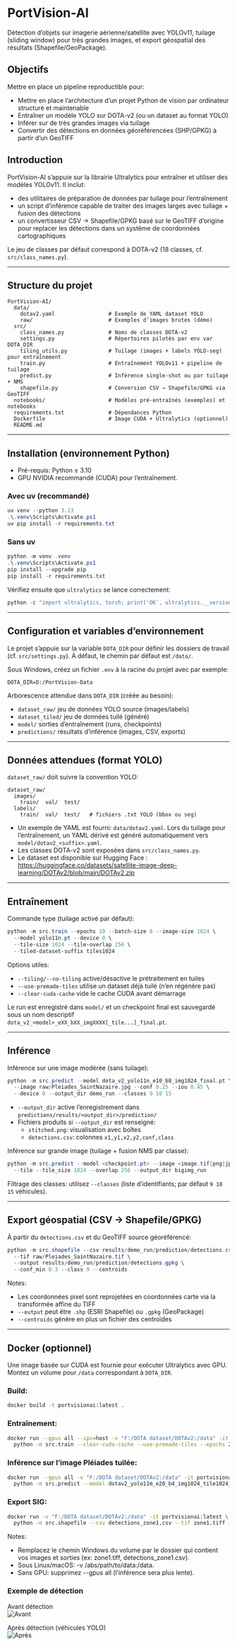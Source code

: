 # PortVision-AI

Détection d’objets sur imagerie aérienne/satellite avec YOLOv11, tuilage (sliding window) pour très grandes images, et export géospatial des résultats (Shapefile/GeoPackage).

## Objectifs

Mettre en place un pipeline reproductible pour:

- Mettre en place l’architecture d’un projet Python de vision par ordinateur structuré et maintenable
- Entraîner un modèle YOLO sur DOTA-v2 (ou un dataset au format YOLO)
- Inférer sur de très grandes images via tuilage
- Convertir des détections en données géoréférencées (SHP/GPKG) à partir d’un GeoTIFF

## Introduction

PortVision-AI s’appuie sur la librairie Ultralytics pour entraîner et utiliser des modèles YOLOv11. Il inclut:

- des utilitaires de préparation de données par tuilage pour l’entraînement
- un script d’inférence capable de traiter des images larges avec tuilage + fusion des détections
- un convertisseur CSV → Shapefile/GPKG basé sur le GeoTIFF d’origine pour replacer les détections dans un système de coordonnées cartographiques

Le jeu de classes par défaut correspond à DOTA-v2 (18 classes, cf. `src/class_names.py`).

---

## Structure du projet

```text
PortVision-AI/
  data/
    dotav2.yaml                 # Exemple de YAML dataset YOLO
    raw/                        # Exemples d’images brutes (démo)
  src/
    class_names.py              # Noms de classes DOTA-v2
    settings.py                 # Répertoires pilotés par env var DOTA_DIR
    tiling_utils.py             # Tuilage (images + labels YOLO-seg) pour entraînement
    train.py                    # Entraînement YOLOv11 + pipeline de tuilage
    predict.py                  # Inférence single-shot ou par tuilage + NMS
    shapefile.py                # Conversion CSV → Shapefile/GPKG via GeoTIFF
  notebooks/                    # Modèles pré-entraînés (exemples) et notebooks
  requirements.txt              # Dépendances Python
  Dockerfile                    # Image CUDA + Ultralytics (optionnel)
  README.md
```

---

## Installation (environnement Python)

- Pré-requis: Python ≥ 3.10
- GPU NVIDIA recommandé (CUDA) pour l’entraînement.

### Avec uv (recommandé)

```powershell
uv venv --python 3.13
.\.venv\Scripts\Activate.ps1
uv pip install -r requirements.txt
```

### Sans uv

```powershell
python -m venv .venv
.\.venv\Scripts\Activate.ps1
pip install --upgrade pip
pip install -r requirements.txt
```

Vérifiez ensuite que `ultralytics` se lance correctement:

```powershell
python -c "import ultralytics, torch; print('OK', ultralytics.__version__)"
```

---

## Configuration et variables d’environnement

Le projet s’appuie sur la variable `DOTA_DIR` pour définir les dossiers de travail (cf. `src/settings.py`). À défaut, le chemin par défaut est `/data/`.

Sous Windows, créez un fichier `.env` à la racine du projet avec par exemple:

```text
DOTA_DIR=D:/PortVision-Data
```

Arborescence attendue dans `DOTA_DIR` (créée au besoin):

- `dataset_raw/` jeu de données YOLO source (images/labels)
- `dataset_tiled/` jeu de données tuilé (généré)
- `model/` sorties d’entraînement (runs, checkpoints)
- `predictions/` résultats d’inférence (images, CSV, exports)

---

## Données attendues (format YOLO)

`dataset_raw/` doit suivre la convention YOLO:

```text
dataset_raw/
  images/
    train/  val/  test/
  labels/
    train/  val/  test/   # fichiers .txt YOLO (bbox ou seg)
```

- Un exemple de YAML est fourni: `data/dotav2.yaml`. Lors du tuilage pour l’entraînement, un YAML dérivé est généré automatiquement vers `model/dotav2_<suffix>.yaml`.
- Les classes DOTA-v2 sont exposées dans `src/class_names.py`.
- Le dataset est disponible sur Hugging Face : https://huggingface.co/datasets/satellite-image-deep-learning/DOTAv2/blob/main/DOTAv2.zip

---

## Entraînement

Commande type (tuilage activé par défaut):

```powershell
python -m src.train --epochs 10 --batch-size 8 --image-size 1024 \
  --model yolo11n.pt --device 0 \
  --tile-size 1024 --tile-overlap 256 \
  --tiled-dataset-suffix tiles1024
```

Options utiles:

- `--tiling/--no-tiling` active/désactive le prétraitement en tuiles
- `--use-premade-tiles` utilise un dataset déjà tuilé (n’en régénère pas)
- `--clear-cuda-cache` vide le cache CUDA avant démarrage

Le run est enregistré dans `model/` et un checkpoint final est sauvegardé sous un nom descriptif `dota_v2_<model>_eXX_bXX_imgXXXX[_tile...]_final.pt`.

---

## Inférence

Inférence sur une image modérée (sans tuilage):

```powershell
python -m src.predict --model dota_v2_yolo11n_e10_b8_img1024_final.pt \
  --image raw/Pleiades_SaintNazaire.jpg --conf 0.25 --iou 0.45 \
  --device 0 --output_dir demo_run --classes 9 10 15
```

- `--output_dir` active l’enregistrement dans `predictions/results/<output_dir>/prediction/`
- Fichiers produits si `--output_dir` est renseigné:
  - `stitched.png`: visualisation avec boîtes
  - `detections.csv`: colonnes `x1,y1,x2,y2,conf,class`

Inférence sur grande image (tuilage + fusion NMS par classe):

```powershell
python -m src.predict --model <checkpoint.pt> --image <image.tif|png|jpg> \
  --tile --tile_size 1024 --overlap 256 --output_dir bigimg_run
```

Filtrage des classes: utilisez `--classes` (liste d’identifiants; par défaut `9 10 15` véhicules).

---

## Export géospatial (CSV → Shapefile/GPKG)

À partir du `detections.csv` et du GeoTIFF source géoréférencé:

```powershell
python -m src.shapefile --csv results/demo_run/prediction/detections.csv \
  --tif raw/Pleiades_SaintNazaire.tif \
  --output results/demo_run/prediction/detections.gpkg \
  --conf_min 0.3 --class 9 --centroids
```

Notes:

- Les coordonnées pixel sont reprojetées en coordonnées carte via la transformée affine du TIFF
- `--output` peut être `.shp` (ESRI Shapefile) ou `.gpkg` (GeoPackage)
- `--centroids` génère en plus un fichier des centroïdes

---

## Docker (optionnel)

Une image basée sur CUDA est fournie pour exécuter Ultralytics avec GPU. Montez un volume pour `/data` correspondant à `DOTA_DIR`.

### Build:

```bash
docker build -t portvisionai:latest .
```

### Entraînement:

```bash
docker run --gpus all --ipc=host -v "F:/DOTA dataset/DOTAv2:/data" -it portvisionai:latest \
  python -m src.train --clear-cuda-cache --use-premade-tiles --epochs 20 --model yolo11n.pt --batch-size 4
```

### Inférence sur l’image Pléiades tuilée:

```bash
docker run --gpus all -v "F:/DOTA dataset/DOTAv2:/data" -it portvisionai:latest \
  python -m src.predict --model dotav2_yolo11m_e20_b4_img1024_tile1024_ov256.pt --image zone1.tiff --output_dir Zone1 --tile --conf 0.05
```

### Export SIG:

```bash
docker run -v "F:/DOTA dataset/DOTAv2:/data" -it portvisionai:latest \
  python -m src.shapefile --csv detections_zone1.csv --tif zone1.tiff --output shapefiles_zone1
```

Notes:

- Remplacez le chemin Windows du volume par le dossier qui contient vos images et sorties (ex: zone1.tiff, detections_zone1.csv).
- Sous Linux/macOS: -v /abs/path/to/data:/data.
- Sans GPU: supprimez --gpus all (l’inférence sera plus lente).

### Exemple de détection

Avant détection  
![Avant](docs/assets/parking-crop-before.jpg)

Après détection (véhicules YOLO)  
![Après](docs/assets/parking-crop-after.jpg)
